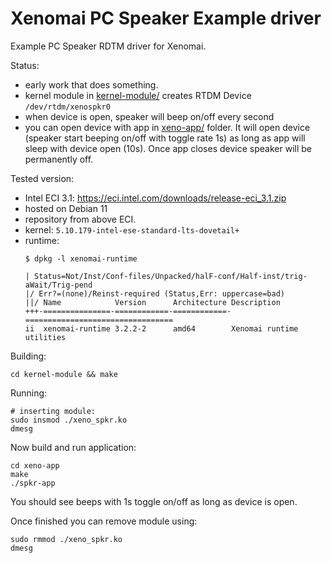 # Xenomai PC Speaker Example driver

Example PC Speaker RDTM driver for Xenomai.

Status:
- early work that does something.
- kernel module in [kernel-module/](kernel-module/) creates RTDM Device `/dev/rtdm/xenospkr0`
- when device is open, speaker will beep on/off every second
- you can open device with app in [xeno-app/](xeno-app/) folder. It will open device
  (speaker start beeping on/off with toggle rate 1s) as long as app will sleep with device open (10s).
  Once app closes device speaker will be permanently off.

Tested version:
- Intel ECI 3.1: https://eci.intel.com/downloads/release-eci_3.1.zip
- hosted on Debian 11
- repository from above ECI.
- kernel: `5.10.179-intel-ese-standard-lts-dovetail+`
- runtime:
  ```shell
  $ dpkg -l xenomai-runtime

  | Status=Not/Inst/Conf-files/Unpacked/halF-conf/Half-inst/trig-aWait/Trig-pend
  |/ Err?=(none)/Reinst-required (Status,Err: uppercase=bad)
  ||/ Name            Version      Architecture Description
  +++-===============-============-============-=================================
  ii  xenomai-runtime 3.2.2-2      amd64        Xenomai runtime utilities
  ```

Building:
```shell
cd kernel-module && make
```
Running:
```shell
# inserting module:
sudo insmod ./xeno_spkr.ko
dmesg
```

Now build and run application:
```shell
cd xeno-app
make
./spkr-app
```
You should see beeps with 1s toggle on/off as long
as device is open.


Once finished you can remove module using:
```
sudo rmmod ./xeno_spkr.ko
dmesg
```

